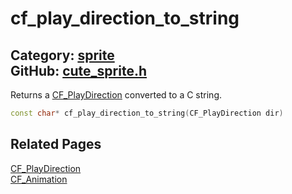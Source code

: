 [](../header.md ':include')

# cf_play_direction_to_string

Category: [sprite](https://github.com/RandyGaul/cute_framework/blob/master/docs/api_reference?id=sprite)  
GitHub: [cute_sprite.h](https://github.com/RandyGaul/cute_framework/blob/master/include/cute_sprite.h)  
---

Returns a [CF_PlayDirection](https://github.com/RandyGaul/cute_framework/blob/master/docs/sprite/cf_playdirection.md) converted to a C string.

```cpp
const char* cf_play_direction_to_string(CF_PlayDirection dir)
```

## Related Pages

[CF_PlayDirection](https://github.com/RandyGaul/cute_framework/blob/master/docs/sprite/cf_playdirection.md)  
[CF_Animation](https://github.com/RandyGaul/cute_framework/blob/master/docs/sprite/cf_animation.md)  
